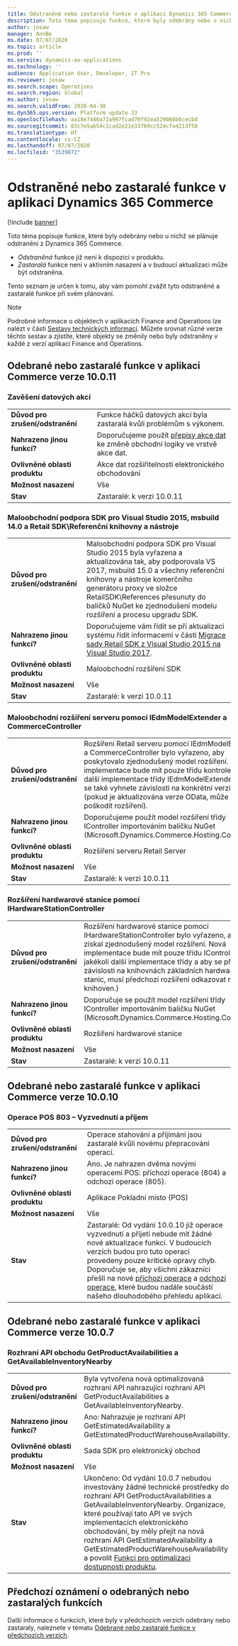 ```yaml
---
title: Odstraněné nebo zastaralé funkce v aplikaci Dynamics 365 Commerce
description: Toto téma popisuje funkce, které byly odebrány nebo u nichž se plánuje odstranění z Dynamics 365 Commerce.
author: josaw
manager: AnnBe
ms.date: 07/07/2020
ms.topic: article
ms.prod: ''
ms.service: dynamics-ax-applications
ms.technology: ''
audience: Application User, Developer, IT Pro
ms.reviewer: josaw
ms.search.scope: Operations
ms.search.region: Global
ms.author: josaw
ms.search.validFrom: 2020-04-30
ms.dyn365.ops.version: Platform update 33
ms.openlocfilehash: aa18e7446a72a907fcad70f92ea529088b6cecbd
ms.sourcegitcommit: 83c7e5ab54c1cad2e21e33769cc524cfa4213f58
ms.translationtype: HT
ms.contentlocale: cs-CZ
ms.lasthandoff: 07/07/2020
ms.locfileid: "3539872"
---
```

# <a name="removed-or-deprecated-features-in-dynamics-365-commerce"></a>Odstraněné nebo zastaralé funkce v aplikaci Dynamics 365 Commerce

[!include [banner](../includes/banner.md)]

Toto téma popisuje funkce, které byly odebrány nebo u nichž se plánuje odstranění z Dynamics 365 Commerce.

- *Odstraněná* funkce již není k dispozici v produktu.
- *Zastaralá* funkce není v aktivním nasazení a v budoucí aktualizaci může být odstraněna.

Tento seznam je určen k tomu, aby vám pomohl zvážit tyto odstraněné a zastaralé funkce při svém plánování. 

> [!NOTE]
> Podrobné informace o objektech v aplikacích Finance and Operations lze nalézt v části [Sestavy technických informací](https://mbs.microsoft.com/customersource/northamerica/AX/downloads/reports/axtechrefrep). Můžete srovnat různé verze těchto sestav a zjistíte, které objekty se změnily nebo byly odstraněny v každé z verzí aplikací Finance and Operations.

## <a name="features-removed-or-deprecated-in-the-commerce-10011-release"></a>Odebrané nebo zastaralé funkce v aplikaci Commerce verze 10.0.11
### <a name="data-action-hooks"></a>Zavěšení datových akcí
|   |  |
|------------|--------------------|
| **Důvod pro zrušení/odstranění** | Funkce háčků datových akcí byla zastaralá kvůli problémům s výkonem. |
| **Nahrazeno jinou funkcí?**   | Doporučujeme použít [přepisy akce dat](../e-commerce-extensibility/data-action-overrides.md) ke změně obchodní logiky ve vrstvě akce dat.|
| **Ovlivněné oblasti produktu**         | Akce dat rozšiřitelnosti elektronického obchodování |
| **Možnost nasazení**              | Vše |
| **Stav**                         | Zastaralé: k verzi 10.0.11 |

### <a name="retail-sdk-support-for-visual-studio-2015-msbuild-140-and-retail-sdkreference-libraries-and-tools"></a>Maloobchodní podpora SDK pro Visual Studio 2015, msbuild 14.0 a Retail SDK\Referenční knihovny a nástroje
|   |  |
|------------|--------------------|
| **Důvod pro zrušení/odstranění** | Maloobchodní podpora SDK pro Visual Studio 2015 byla vyřazena a aktualizována tak, aby podporovala VS 2017, msbuild 15.0 a všechny referenční knihovny a nástroje komerčního generátoru proxy ve složce RetailSDK\References přesunuty do balíčků NuGet ke zjednodušení modelu rozšíření a procesu upgradu SDK.|
| **Nahrazeno jinou funkcí?**   | Doporučujeme vám řídit se při aktualizaci systému řídit informacemi v části [Migrace sady Retail SDK z Visual Studio 2015 na Visual Studio 2017](../dev-itpro/retail-sdk/migrate-sdk.md). |
| **Ovlivněné oblasti produktu**         | Maloobchodní rozšíření SDK |
| **Možnost nasazení**              | Vše |
| **Stav**                         | Zastaralé: k verzi 10.0.11 |

### <a name="retail-server-extension-using-iedmmodelextender-and-commercecontroller"></a>Maloobchodní rozšíření serveru pomocí IEdmModelExtender a CommerceController
|   |  |
|------------|--------------------|
| **Důvod pro zrušení/odstranění** | Rozšíření Retail serveru pomocí IEdmModelExtender a CommerceController bylo vyřazeno, aby poskytovalo zjednodušený model rozšíření. Nová implementace bude mít pouze třídu kontrolerů bez další implementace třídy IEdmModelExtender. Tím se také vyhnete závislosti na konkrétní verzi OData (pokud je aktualizována verze OData, může to poškodit rozšíření). |
| **Nahrazeno jinou funkcí?**   |  Doporučujeme použít model rozšíření třídy IController importováním balíčku NuGet (Microsoft.Dynamics.Commerce.Hosting.Contracts). |
| **Ovlivněné oblasti produktu**         | Rozšíření serveru Retail Server |
| **Možnost nasazení**              | Vše |
| **Stav**                         | Zastaralé: k verzi 10.0.11 |

### <a name="hardware-station-extension-using-ihardwarestationcontroller"></a>Rozšíření hardwarové stanice pomocí IHardwareStationController
|   |  |
|------------|--------------------|
| **Důvod pro zrušení/odstranění** | Rozšíření hardwarové stanice pomocí IHardwareStationController bylo vyřazeno, aby se získal zjednodušený model rozšíření. Nová implementace bude mít pouze třídu IController bez jakékoli další implementace třídy a aby se předešlo závislosti na knihovnách základních hardwarových stanic, musí předchozí rozšíření odkazovat na více knihoven.) |
| **Nahrazeno jinou funkcí?**   | Doporučuje se použít model rozšíření třídy IController importováním balíčku NuGet (Microsoft.Dynamics.Commerce.Hosting.Contracts). |
| **Ovlivněné oblasti produktu**         | Rozšíření hardwarové stanice |
| **Možnost nasazení**              | Vše |
| **Stav**                         | Zastaralé: k verzi 10.0.11 |

## <a name="features-removed-or-deprecated-in-the-commerce-10010-release"></a>Odebrané nebo zastaralé funkce v aplikaci Commerce verze 10.0.10
### <a name="pos-operation-803---picking-and-receiving"></a>Operace POS 803 – Vyzvednutí a příjem
|   |  |
|------------|--------------------|
| **Důvod pro zrušení/odstranění** | Operace stahování a přijímání jsou zastaralé kvůli novému přepracování operací. |
| **Nahrazeno jinou funkcí?**   | Ano. Je nahrazen dvěma novými operacemi POS: příchozí operace (804) a odchozí operace (805).|
| **Ovlivněné oblasti produktu**         | Aplikace Pokladní místo (POS) |
| **Možnost nasazení**              | Vše |
| **Stav**                         | Zastaralé: Od vydání 10.0.10 již operace vyzvednutí a přijetí nebude mít žádné nové aktualizace funkcí. V budoucích verzích budou pro tuto operaci provedeny pouze kritické opravy chyb. Doporučuje se, aby všichni zákazníci přešli na nové [příchozí operace](https://docs.microsoft.com/dynamics365/commerce/pos-inbound-inventory-operation) a [odchozí operace](https://docs.microsoft.com/dynamics365/commerce/pos-outbound-inventory-operation), které budou nadále součástí našeho dlouhodobého přehledu aplikací. |


## <a name="features-removed-or-deprecated-in-the-commerce-1007-release"></a>Odebrané nebo zastaralé funkce v aplikaci Commerce verze 10.0.7
### <a name="commerce-getproductavailabilities-and-getavailableinventorynearby-apis"></a>Rozhraní API obchodu GetProductAvailabilities a GetAvailableInventoryNearby
|   |  |
|------------|--------------------|
| **Důvod pro zrušení/odstranění** | Byla vytvořena nová optimalizovaná rozhraní API nahrazující rozhraní API GetProductAvailabilities a GetAvailableInventoryNearby. |
| **Nahrazeno jinou funkcí?**   | Ano: Nahrazuje je rozhraní API GetEstimatedAvailability a GetEstimatedProductWarehouseAvailability. |
| **Ovlivněné oblasti produktu**         | Sada SDK pro elektronický obchod |
| **Možnost nasazení**              | Vše |
| **Stav**                         | Ukončeno: Od vydání 10.0.7 nebudou investovány žádné technické prostředky do rozhraní API GetProductAvailabilities a GetAvailableInventoryNearby. Organizace, které používají tato API ve svých implementacích elektronického obchodování, by měly přejít na nová rozhraní API GetEstimatedAvailability a GetEstimatedProductWarehouseAvailability a povolit [Funkci pro optimalizaci dostupnosti produktu](https://docs.microsoft.com/dynamics365/commerce/calculated-inventory-retail-channels).  |

## <a name="previous-announcements-about-removed-or-deprecated-features"></a>Předchozí oznámení o odebraných nebo zastaralých funkcích
Další informace o funkcích, které byly v předchozích verzích odebrány nebo zastaraly, naleznete v tématu [Odebrané nebo zastaralé funkce v předchozích verzích](../../fin-ops-core/dev-itpro/migration-upgrade/deprecated-features.md?toc=/dynamics365/commerce/toc.json).
